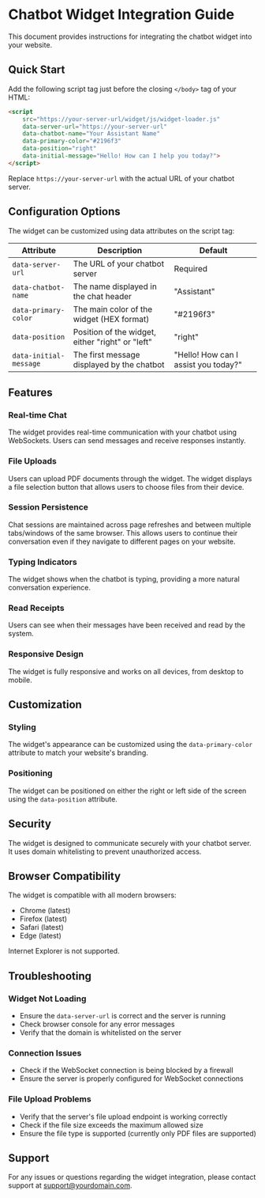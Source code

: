 # Chatbot Widget Integration Guide

This document provides instructions for integrating the chatbot widget into your website.

## Quick Start

Add the following script tag just before the closing `</body>` tag of your HTML:

```html
<script 
    src="https://your-server-url/widget/js/widget-loader.js" 
    data-server-url="https://your-server-url" 
    data-chatbot-name="Your Assistant Name" 
    data-primary-color="#2196f3" 
    data-position="right"
    data-initial-message="Hello! How can I help you today?">
</script>
```

Replace `https://your-server-url` with the actual URL of your chatbot server.

## Configuration Options

The widget can be customized using data attributes on the script tag:

| Attribute | Description | Default |
|-----------|-------------|---------|
| `data-server-url` | The URL of your chatbot server | Required |
| `data-chatbot-name` | The name displayed in the chat header | "Assistant" |
| `data-primary-color` | The main color of the widget (HEX format) | "#2196f3" |
| `data-position` | Position of the widget, either "right" or "left" | "right" |
| `data-initial-message` | The first message displayed by the chatbot | "Hello! How can I assist you today?" |

## Features

### Real-time Chat

The widget provides real-time communication with your chatbot using WebSockets. Users can send messages and receive responses instantly.

### File Uploads

Users can upload PDF documents through the widget. The widget displays a file selection button that allows users to choose files from their device.

### Session Persistence

Chat sessions are maintained across page refreshes and between multiple tabs/windows of the same browser. This allows users to continue their conversation even if they navigate to different pages on your website.

### Typing Indicators

The widget shows when the chatbot is typing, providing a more natural conversation experience.

### Read Receipts

Users can see when their messages have been received and read by the system.

### Responsive Design

The widget is fully responsive and works on all devices, from desktop to mobile.

## Customization

### Styling

The widget's appearance can be customized using the `data-primary-color` attribute to match your website's branding.

### Positioning

The widget can be positioned on either the right or left side of the screen using the `data-position` attribute.

## Security

The widget is designed to communicate securely with your chatbot server. It uses domain whitelisting to prevent unauthorized access.

## Browser Compatibility

The widget is compatible with all modern browsers:

- Chrome (latest)
- Firefox (latest)
- Safari (latest)
- Edge (latest)

Internet Explorer is not supported.

## Troubleshooting

### Widget Not Loading

- Ensure the `data-server-url` is correct and the server is running
- Check browser console for any error messages
- Verify that the domain is whitelisted on the server

### Connection Issues

- Check if the WebSocket connection is being blocked by a firewall
- Ensure the server is properly configured for WebSocket connections

### File Upload Problems

- Verify that the server's file upload endpoint is working correctly
- Check if the file size exceeds the maximum allowed size
- Ensure the file type is supported (currently only PDF files are supported)

## Support

For any issues or questions regarding the widget integration, please contact support at support@yourdomain.com.
